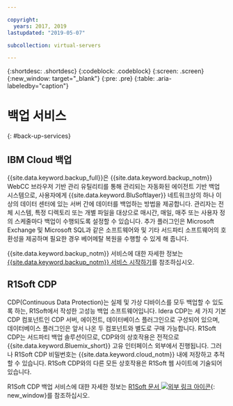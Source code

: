 ```yaml
---

copyright:
  years: 2017, 2019
lastupdated: "2019-05-07"

subcollection: virtual-servers

---
```


{:shortdesc: .shortdesc}
{:codeblock: .codeblock}
{:screen: .screen}
{:new_window: target="_blank"}
{:pre: .pre}
{:table: .aria-labeledby="caption"}

# 백업 서비스
{: #back-up-services}

## IBM Cloud 백업

{{site.data.keyword.backup_full}}은 {{site.data.keyword.backup_notm}} WebCC 브라우저 기반 관리 유틸리티를 통해 관리되는 자동화된 에이전트 기반 백업 시스템으로, 사용자에게 {{site.data.keyword.BluSoftlayer}} 네트워크상의 하나 이상의 데이터 센터에 있는 서버 간에 데이터를 백업하는 방법을 제공합니다.  관리자는 전체 시스템, 특정 디렉토리 또는 개별 파일을 대상으로 매시간, 매일, 매주 또는 사용자 정의 스케줄마다 백업이 수행되도록 설정할 수 있습니다.  추가 플러그인은 Microsoft Exchange 및 Microsoft SQL과 같은 소프트웨어와 및 기타 서드파티 소프트웨어의 호환성을 제공하며 필요한 경우 베어메탈 복원을 수행할 수 있게 해 줍니다.

{{site.data.keyword.backup_notm}} 서비스에 대한 자세한 정보는 [{{site.data.keyword.backup_notm}} 서비스 시작하기](/docs/infrastructure/Backup?topic=Backup-getting-started)를 참조하십시오.

## R1Soft CDP

CDP(Continuous Data Protection)는 실제 및 가상 디바이스를 모두 백업할 수 있도록 하는, R1Soft에서 작성한 고성능 백업 소프트웨어입니다. Idera CDP는 세 가지 기본 CDP 컴포넌트인 CDP 서버, 에이전트, 데이터베이스 플러그인으로 구성되어 있으며, 데이터베이스 플러그인은 앞서 나온 두 컴포넌트와 별도로 구매 가능합니다.  R1Soft CDP는 서드파티 백업 솔루션이므로, CDP와의 상호작용은 전적으로 {{site.data.keyword.Bluemix_short}} 고유 인터페이스 외부에서 진행됩니다. 그러나 R1Soft CDP 비밀번호는 {{site.data.keyword.cloud_notm}} 내에 저장하고 추적할 수 있습니다. R1Soft CDP와의 다른 모든 상호작용은 R1Soft 웹 사이트에 기술되어 있습니다.

R1Soft CDP 백업 서비스에 대한 자세한 정보는 [R1Soft 문서 ![외부 링크 아이콘](../icons/launch-glyph.svg "외부 링크 아이콘")](http://wiki.r1soft.com/display/ServerBackupManager/Home){: new_window}를 참조하십시오.

